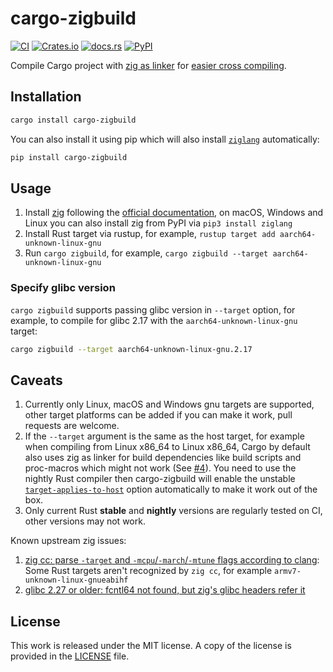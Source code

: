 # cargo-zigbuild

[![CI](https://github.com/messense/cargo-zigbuild/workflows/CI/badge.svg)](https://github.com/messense/cargo-zigbuild/actions?query=workflow%3ACI)
[![Crates.io](https://img.shields.io/crates/v/cargo-zigbuild.svg)](https://crates.io/crates/cargo-zigbuild)
[![docs.rs](https://docs.rs/cargo-zigbuild/badge.svg)](https://docs.rs/cargo-zigbuild/)
[![PyPI](https://img.shields.io/pypi/v/cargo-zigbuild.svg)](https://pypi.org/project/cargo-zigbuild)

Compile Cargo project with [zig as linker](https://andrewkelley.me/post/zig-cc-powerful-drop-in-replacement-gcc-clang.html) for [easier cross compiling](https://actually.fyi/posts/zig-makes-rust-cross-compilation-just-work/).

## Installation

```bash
cargo install cargo-zigbuild
```

You can also install it using pip which will also install [`ziglang`](https://pypi.org/project/ziglang/) automatically:

```bash
pip install cargo-zigbuild
```

## Usage

1. Install [zig](https://ziglang.org/) following the [official documentation](https://ziglang.org/learn/getting-started/#installing-zig),
on macOS, Windows and Linux you can also install zig from PyPI via `pip3 install ziglang`
2. Install Rust target via rustup, for example, `rustup target add aarch64-unknown-linux-gnu`
3. Run `cargo zigbuild`, for example, `cargo zigbuild --target aarch64-unknown-linux-gnu`

### Specify glibc version

`cargo zigbuild` supports passing glibc version in `--target` option, for example,
to compile for glibc 2.17 with the `aarch64-unknown-linux-gnu` target:

```bash
cargo zigbuild --target aarch64-unknown-linux-gnu.2.17
```

## Caveats

1. Currently only Linux, macOS and Windows gnu targets are supported,
   other target platforms can be added if you can make it work,
   pull requests are welcome.
2. If the `--target` argument is the same as the host target,
   for example when compiling from Linux x86\_64 to Linux x86\_64,
   Cargo by default also uses zig as linker for build dependencies like build scripts and proc-macros
   which might not work (See [#4](https://github.com/messense/cargo-zigbuild/issues/4)).
   You need to use the nightly Rust compiler then cargo-zigbuild will enable the unstable 
   [`target-applies-to-host`](https://doc.rust-lang.org/nightly/cargo/reference/unstable.html#target-applies-to-host) option automatically
   to make it work out of the box.
3. Only current Rust **stable** and **nightly** versions are regularly tested on CI, other versions may not work.

Known upstream zig issues:

1. [zig cc: parse `-target` and `-mcpu`/`-march`/`-mtune` flags according to clang](https://github.com/ziglang/zig/issues/4911):
   Some Rust targets aren't recognized by `zig cc`, for example `armv7-unknown-linux-gnueabihf`
2. [glibc 2.27 or older: fcntl64 not found, but zig's glibc headers refer it](https://github.com/ziglang/zig/issues/9485)

## License

This work is released under the MIT license. A copy of the license is provided
in the [LICENSE](./LICENSE) file.
